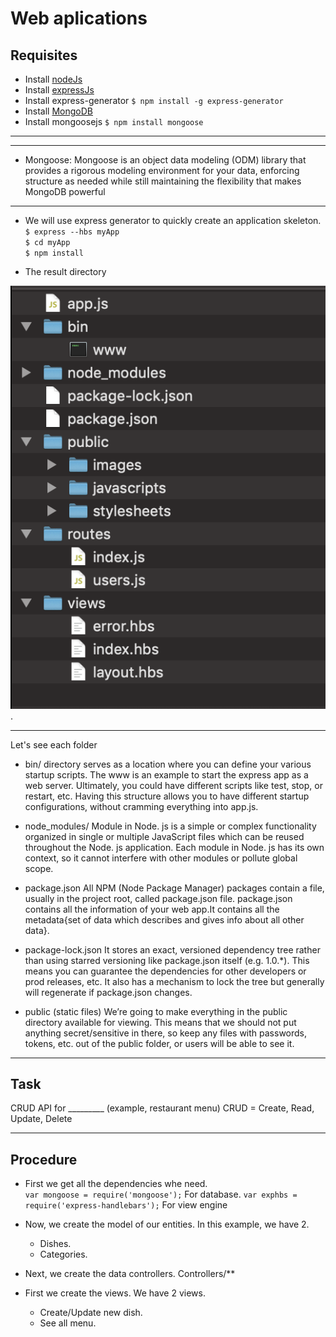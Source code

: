 # Web aplications

## Requisites
- Install [nodeJs](https://nodejs.org/en/download/)
- Install [expressJs](https://expressjs.com/en/starter/installing.html)  
- Install express-generator `$ npm install -g express-generator`
- Install [MongoDB](https://docs.mongodb.com/manual/administration/install-community/)
- Install mongoosejs `$ npm install mongoose`

---

---

- Mongoose: Mongoose is an object data modeling (ODM) library that provides a rigorous modeling environment for your data, enforcing structure as needed while still maintaining the flexibility that makes MongoDB powerful

---

- We will use express generator to quickly create an application skeleton.  
`$ express --hbs myApp`  
`$ cd myApp`  
`$ npm install`  

- The result directory

![alt text](./img/myapp_map.png "App map").


---


Let's see each folder


- bin/ directory serves as a location where you can define your various startup scripts. The www is an example to start the express app as a web server. Ultimately, you could have different scripts like test, stop, or restart, etc. Having this structure allows you to have different startup configurations, without cramming everything into app.js.

- node_modules/ 
Module in Node. js is a simple or complex functionality organized in single or multiple JavaScript files which can be reused throughout the Node. js application. Each module in Node. js has its own context, so it cannot interfere with other modules or pollute global scope.

- package.json 
All NPM (Node Package Manager) packages contain a file, usually in the project root, called package.json file. package.json contains all the information of your web app.It contains all the metadata{set of data which describes and gives info about all other data}.

- package-lock.json
It stores an exact, versioned dependency tree rather than using starred versioning like package.json itself (e.g. 1.0.*). This means you can guarantee the dependencies for other developers or prod releases, etc. It also has a mechanism to lock the tree but generally will regenerate if package.json changes.

- public 
(static files) We’re going to make everything in the public directory available for viewing. This means that we should not put anything secret/sensitive in there, so keep any files with passwords, tokens, etc. out of the public folder, or users will be able to see it.

---

## Task
CRUD API for _________ (example, restaurant menu)
CRUD = Create, Read, Update, Delete

---

## Procedure

- First we get all the dependencies whe need.  
    `var mongoose = require('mongoose');` For database.
    `var exphbs = require('express-handlebars');` For view engine

- Now, we create the model of our entities. In this example, we have 2.
    - Dishes.
    - Categories.

- Next, we create the data controllers. Controllers/**


- First we create the views. We have 2 views.
    - Create/Update new dish.
    - See all menu.
    
